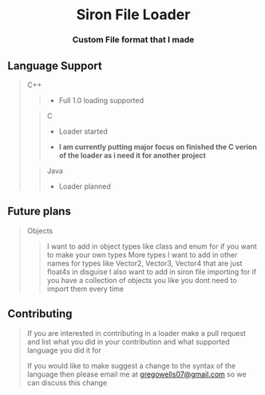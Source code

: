 <h1 style="text-align: center;">Siron File Loader</h1>
<h3 style="text-align: center;">Custom File format that I made</h3>

## Language Support
> C++
>> - Full 1.0 loading supported
>
>> C
>> - Loader started
>> 
>> - **I am currently putting major focus on finished the C verion of the loader as i need it for another project**
>
>> Java
>> - Loader planned

## Future plans
> Objects
>> I want to add in object types like class and enum for if you want to make your own types
> More types
>> I want to add in other names for types like Vector2, Vector3, Vector4 that are just float4s in disguise
>> I also want to add in siron file importing for if you have a collection of objects you like you dont need to import them every time

## Contributing
> If you are interested in contributing in a loader make a pull request and list what you did in your contribution and what supported language you did it for
> 
> If you would like to make suggest a change to the syntax of the language then please email me at gregowells07@gmail.com so we can discuss this change
